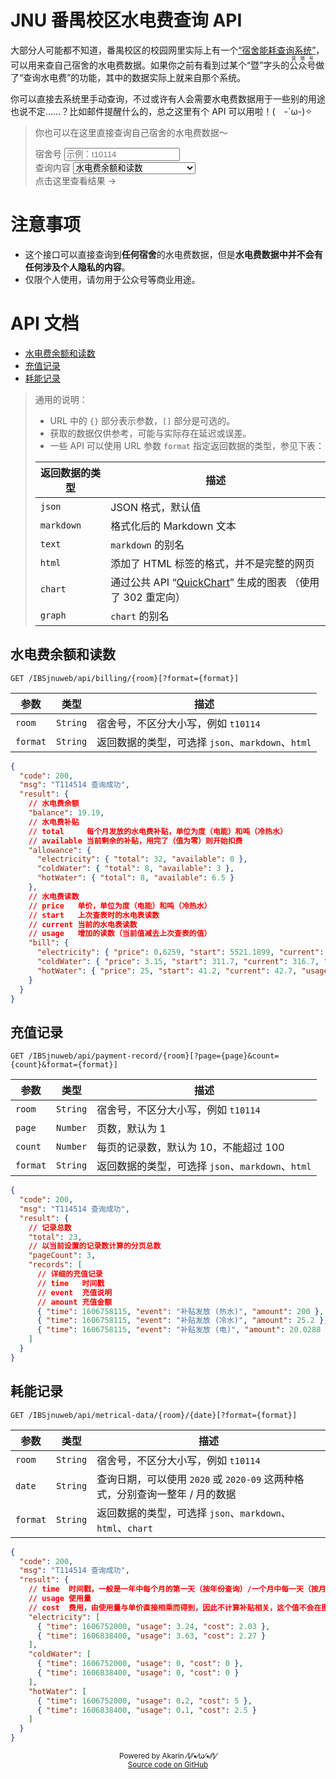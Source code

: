 # JNU 番禺校区水电费查询 API

大部分人可能都不知道，番禺校区的校园网里实际上有一个[“宿舍能耗查询系统”](https://pynhcx.jnu.edu.cn/IBSjnuweb/)，可以用来查自己宿舍的水电费数据。如果你之前有看到过某个“暨”字头的<ruby>公众号<rt>营销号</rt></ruby>做了“查询水电费”的功能，其中的数据实际上就来自那个系统。

你可以直接去系统里手动查询，不过或许有人会需要水电费数据用于一些别的用途也说不定……？比如邮件提醒什么的，总之这里有个 API 可以用啦！(　-\`ω-)✧

> 你也可以在这里直接查询自己宿舍的水电费数据～
>
> <div>
>   宿舍号
>   <input id="room" type="text" placeholder="示例：t10114">
> </div>
> <div>
>   查询内容
>   <select id="type">
>     <option value="0">水电费余额和读数</option>
>     <option value="1">最近的充值记录</option>
>     <option value="2">当前月份的耗能记录</option>
>     <option value="3">当前年份的耗能记录</option>
>     <option value="4">当前月份的耗能记录（图表）</option>
>     <option value="5">当前年份的耗能记录（图表）</option>
>   </select>
> </div>
> <div>
>   点击这里查看结果 -> <a id="query" target="_blank" rel="noopener noreferrer"></a>
> </div>

# 注意事项

* 这个接口可以直接查询到**任何宿舍**的水电费数据，但是**水电费数据中并不会有任何涉及个人隐私的内容**。
* 仅限个人使用，请勿用于公众号等商业用途。

# API 文档

* [水电费余额和读数](#水电费余额和读数)
* [充值记录](#充值记录)
* [耗能记录](#耗能记录)

> 通用的说明：
> * URL 中的 `{}` 部分表示参数，`[]` 部分是可选的。
> * 获取的数据仅供参考，可能与实际存在延迟或误差。
> * 一些 API 可以使用 URL 参数 `format` 指定返回数据的类型，参见下表：
>
> | 返回数据的类型 | 描述 |
> | - | - |
> | `json` | JSON 格式，默认值 |
> | `markdown` | 格式化后的 Markdown 文本 |
> | `text` | `markdown` 的别名 |
> | `html` | 添加了 HTML 标签的格式，并不是完整的网页 |
> | `chart` | 通过公共 API “[QuickChart](https://quickchart.io/)” 生成的图表 （使用了 302 重定向） |
> | `graph` | `chart` 的别名 |

## 水电费余额和读数

`GET /IBSjnuweb/api/billing/{room}[?format={format}]`

| 参数 | 类型 | 描述 |
| - | - | - |
| `room` | `String` | 宿舍号，不区分大小写，例如 `t10114` |
| `format` | `String` | 返回数据的类型，可选择 `json`、`markdown`、`html` |

```json
{
  "code": 200,
  "msg": "T114514 查询成功",
  "result": {
    // 水电费余额
    "balance": 19.19,
    // 水电费补贴
    // total     每个月发放的水电费补贴，单位为度（电能）和吨（冷热水）
    // available 当前剩余的补贴，用完了（值为零）则开始扣费
    "allowance": {
      "electricity": { "total": 32, "available": 0 },
      "coldWater": { "total": 8, "available": 3 },
      "hotWater": { "total": 8, "available": 6.5 }
    },
    // 水电费读数
    // price   单价，单位为度（电能）和吨（冷热水）
    // start   上次查表时的水电表读数
    // current 当前的水电表读数
    // usage   增加的读数（当前值减去上次查表的值）
    "bill": {
      "electricity": { "price": 0.6259, "start": 5521.1899, "current": 5670.3599, "usage": 149.17 },
      "coldWater": { "price": 3.15, "start": 311.7, "current": 316.7, "usage": 5 },
      "hotWater": { "price": 25, "start": 41.2, "current": 42.7, "usage": 1.5 }
    }
  }
}
```

## 充值记录

`GET /IBSjnuweb/api/payment-record/{room}[?page={page}&count={count}&format={format}]`

| 参数 | 类型 | 描述 |
| - | - | - |
| `room` | `String` | 宿舍号，不区分大小写，例如 `t10114` |
| `page` | `Number` | 页数，默认为 1 |
| `count` | `Number` | 每页的记录数，默认为 10，不能超过 100 |
| `format` | `String` | 返回数据的类型，可选择 `json`、`markdown`、`html` |

```json
{
  "code": 200,
  "msg": "T114514 查询成功",
  "result": {
    // 记录总数
    "total": 23,
    // 以当前设置的记录数计算的分页总数
    "pageCount": 3,
    "records": [
      // 详细的充值记录
      // time   时间戳
      // event  充值说明
      // amount 充值金额
      { "time": 1606758115, "event": "补贴发放 (热水)", "amount": 200 },
      { "time": 1606758115, "event": "补贴发放 (冷水)", "amount": 25.2 },
      { "time": 1606758115, "event": "补贴发放 (电)", "amount": 20.0288 }
    ]
  }
}
```

## 耗能记录

`GET /IBSjnuweb/api/metrical-data/{room}/{date}[?format={format}]`

| 参数 | 类型 | 描述 |
| - | - | - |
| `room` | `String` | 宿舍号，不区分大小写，例如 `t10114` |
| `date` | `String` | 查询日期，可以使用 `2020` 或 `2020-09` 这两种格式，分别查询一整年 / 月的数据 |
| `format` | `String` | 返回数据的类型，可选择 `json`、`markdown`、`html`、`chart` |

```json
{
  "code": 200,
  "msg": "T114514 查询成功",
  "result": {
    // time  时间戳，一般是一年中每个月的第一天（按年份查询）/一个月中每一天（按月份查询）的零点
    // usage 使用量
    // cost  费用，由使用量与单价直接相乘而得到，因此不计算补贴相关，这个值不会在图表中显示
    "electricity": [
      { "time": 1606752000, "usage": 3.24, "cost": 2.03 },
      { "time": 1606838400, "usage": 3.63, "cost": 2.27 }
    ],
    "coldWater": [
      { "time": 1606752000, "usage": 0, "cost": 0 },
      { "time": 1606838400, "usage": 0, "cost": 0 }
    ],
    "hotWater": [
      { "time": 1606752000, "usage": 0.2, "cost": 5 },
      { "time": 1606838400, "usage": 0.1, "cost": 2.5 }
    ]
  }
}
```

<p style="text-align:center">
    <small>Powered by Akarin ⁄(⁄⁄•⁄ω⁄•⁄⁄)⁄</small>
    <br>
    <small style="display:none">Commit: <abbr id="version">...</abbr></small>
    <br style="display:none">
    <small><a href="https://github.com/TransparentLC/IBSjnuweb" target="_blank">Source code on GitHub</a></small>
</p>

<script src="app.js"></script>